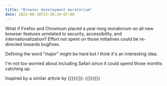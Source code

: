 ```yaml
---
title: "Browser development moratorium"
date: 2022-06-18T13:38:34-07:00
---
```

What if Firefox and Chromium placed a year-long moratorium on all new browser features unrelated to security, accessibility, and internationalization? Effort not spent on those initiatives could be re-directed towards bugfixes.

Defining the word "major" might be hard but I think it's an interesting idea.

I'm not too worried about including Safari since it could spend those months catching up.

Inspired by a similar article by {{<mention-work itemtype="BlogPosting">}}{{<indieweb-person itemprop="author" name="Peter-Paul Koch" url="https://www.quirksmode.org/about/">}}: {{<cited-work name="Stop pushing the web forward" url="https://www.quirksmode.org/blog/archives/2015/07/stop_pushing_th.html">}}{{</mention-work>}}

